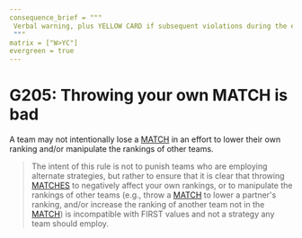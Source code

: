 ```yaml
---
consequence_brief = """
 Verbal warning, plus YELLOW CARD if subsequent violations during the event. \
 """
matrix = ["W>YC"]
evergreen = true
---
```


# G205: Throwing your own MATCH is bad

A team may not intentionally lose a [MATCH](!!) in an effort to lower their own
ranking and/or manipulate the rankings of other teams.

> The intent of this rule is not to punish teams who are employing alternate
> strategies, but rather to ensure that it is clear that throwing [MATCHES](!!)
> to negatively affect your own rankings, or to manipulate the rankings of
> other teams (e.g., throw a [MATCH](!!) to lower a partner's ranking, and/or
> increase the ranking of another team not in the [MATCH](!!)) is incompatible
> with FIRST values and not a strategy any team should employ.
